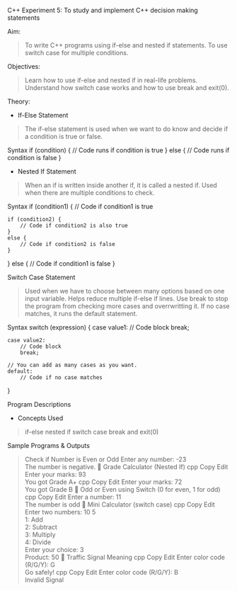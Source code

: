 C++ Experiment 5: To study and implement C++ decision making statements

Aim: 
> To write C++ programs using if-else and nested if statements.
> To use switch case for multiple conditions.

Objectives:
> Learn how to use if-else and nested if in real-life problems.
> Understand how switch case works and how to use break and exit(0).

Theory:
- If-Else Statement
> The if-else statement is used when we want to do know and decide if a condition is true or false.

Syntax
if (condition) {
    // Code runs if condition is true
}
else {
    // Code runs if condition is false
}

- Nested If Statement
> When an if is written inside another if, it is called a nested if.
> Used when there are multiple conditions to check.
 
Syntax
if (condition1) {
    // Code if condition1 is true

    if (condition2) {
        // Code if condition2 is also true
    }
    else {
        // Code if condition2 is false
    }
}
else {
    // Code if condition1 is false
}

Switch Case Statement
> Used when we have to choose between many options based on one input variable.
> Helps reduce multiple if-else if lines.
> Use break to stop the program from checking more cases and overrwritting it.
> If no case matches, it runs the default statement.

Syntax
switch (expression) {
    case value1:
        // Code block 
        break;

    case value2:
        // Code block
        break;

    // You can add as many cases as you want.
    default:
        // Code if no case matches
}

Program Descriptions
- Concepts Used
> if-else
> nested if
> switch case
> break and exit(0)

Sample Programs & Outputs
> Check if Number is Even or Odd
Enter any number: -23  
The number is negative.
🔹 Grade Calculator (Nested If)
cpp
Copy
Edit
Enter your marks: 93  
You got Grade A+
cpp
Copy
Edit
Enter your marks: 72  
You got Grade B
🔹 Odd or Even using Switch (0 for even, 1 for odd)
cpp
Copy
Edit
Enter a number: 11  
The number is odd
🔹 Mini Calculator (switch case)
cpp
Copy
Edit
Enter two numbers: 10 5  
1: Add  
2: Subtract  
3: Multiply  
4: Divide  
Enter your choice: 3  
Product: 50
🔹 Traffic Signal Meaning
cpp
Copy
Edit
Enter color code (R/G/Y): G  
Go safely!
cpp
Copy
Edit
Enter color code (R/G/Y): B  
Invalid Signal

